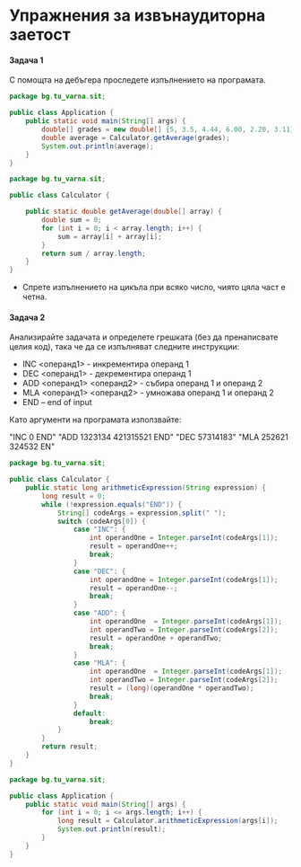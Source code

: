 # Упражнения за извънаудиторна заетост

#### Задача 1

С помощта на дебъгера проследете изпълнението на програмата.

```java
package bg.tu_varna.sit;

public class Application {
    public static void main(String[] args) {
        double[] grades = new double[] {5, 3.5, 4.44, 6.00, 2.20, 3.11};
        double average = Calculator.getAverage(grades);
        System.out.println(average);
    }
}
```

```java
package bg.tu_varna.sit;

public class Calculator {

    public static double getAverage(double[] array) {
        double sum = 0;
        for (int i = 0; i < array.length; i++) {
            sum = array[i] + array[i];
        }
        return sum / array.length;
    }
}
```

* Спрете изпълнението на цикъла при всяко число, чиято цяла част е четна.

#### Задача 2

Анализирайте задачата и определете грешката (без да пренаписвате целия код), така че да се изпълняват следните инструкции:

* &#x20;INC <операнд1> - инкрементира операнд 1
* DEC <операнд1> - декрементира операнд 1
* ADD <операнд1> <операнд2> - събира операнд 1 и операнд 2
* MLA <операнд1> <операнд2> - умножава операнд 1 и операнд 2
* END – end of input

Като аргументи на програмата използвайте:

"INC 0 END" "ADD 1323134 421315521 END" "DEC 57314183" "MLA 252621 324532 EN"


```java
package bg.tu_varna.sit;

public class Calculator {
    public static long arithmeticExpression(String expression) {
        long result = 0;
        while (!expression.equals("END")) {
            String[] codeArgs = expression.split(" ");
            switch (codeArgs[0]) {
                case "INC": {
                    int operandOne = Integer.parseInt(codeArgs[1]);
                    result = operandOne++;
                    break;
                }
                case "DEC": {
                    int operandOne = Integer.parseInt(codeArgs[1]);
                    result = operandOne--;
                    break;
                }
                case "ADD": {
                    int operandOne  = Integer.parseInt(codeArgs[1]);
                    int operandTwo = Integer.parseInt(codeArgs[2]);
                    result = operandOne + operandTwo;
                    break;
                }
                case "MLA": {
                    int operandOne  = Integer.parseInt(codeArgs[1]);
                    int operandTwo = Integer.parseInt(codeArgs[2]);
                    result = (long)(operandOne * operandTwo);
                    break;
                }
                default:
                    break;
            }
        }
        return result;
    }
}

```

```java
package bg.tu_varna.sit;

public class Application {
    public static void main(String[] args) {
        for (int i = 0; i <= args.length; i++) {
            long result = Calculator.arithmeticExpression(args[i]);
            System.out.println(result);
        }
    }
}
```
